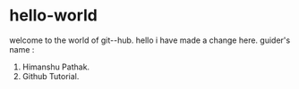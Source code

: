 # hello-world
welcome to the world of git--hub.
hello i have made a change here.
guider's name : 
1. Himanshu Pathak.
2. Github Tutorial.
